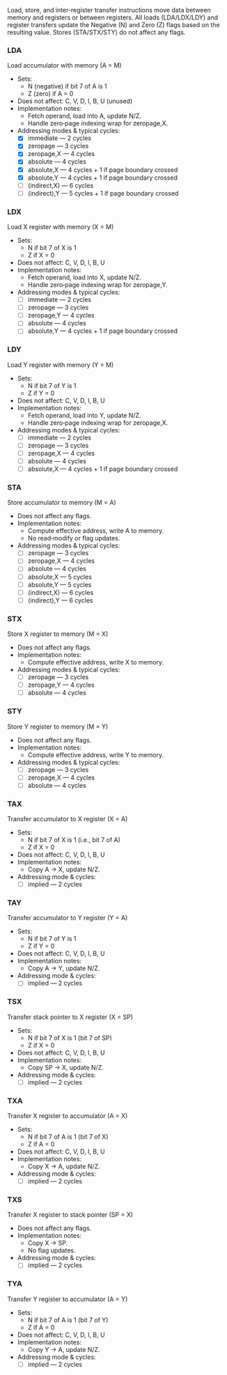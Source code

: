 Load, store, and inter-register transfer instructions move data between memory and registers or between registers. All loads (LDA/LDX/LDY) and register transfers update the Negative (N) and Zero (Z) flags based on the resulting value. Stores (STA/STX/STY) do not affect any flags.

### LDA  
Load accumulator with memory (A = M)  
- Sets:  
  - N (negative) if bit 7 of A is 1  
  - Z (zero) if A = 0  
- Does not affect: C, V, D, I, B, U (unused)  
- Implementation notes:  
  - Fetch operand, load into A, update N/Z.  
  - Handle zero‐page indexing wrap for zeropage,X.  
- Addressing modes & typical cycles:  
  - [x] immediate — 2 cycles  
  - [x] zeropage — 3 cycles  
  - [x] zeropage,X — 4 cycles  
  - [x] absolute — 4 cycles  
  - [x] absolute,X — 4 cycles + 1 if page boundary crossed  
  - [x] absolute,Y — 4 cycles + 1 if page boundary crossed  
  - [ ] (indirect,X) — 6 cycles  
  - [ ] (indirect),Y — 5 cycles + 1 if page boundary crossed  

### LDX  
Load X register with memory (X = M)  
- Sets:  
  - N if bit 7 of X is 1  
  - Z if X = 0  
- Does not affect: C, V, D, I, B, U  
- Implementation notes:  
  - Fetch operand, load into X, update N/Z.  
  - Handle zero‐page indexing wrap for zeropage,Y.  
- Addressing modes & typical cycles:  
  - [ ] immediate — 2 cycles  
  - [ ] zeropage — 3 cycles  
  - [ ] zeropage,Y — 4 cycles  
  - [ ] absolute — 4 cycles  
  - [ ] absolute,Y — 4 cycles + 1 if page boundary crossed  

### LDY  
Load Y register with memory (Y = M)  
- Sets:  
  - N if bit 7 of Y is 1  
  - Z if Y = 0  
- Does not affect: C, V, D, I, B, U  
- Implementation notes:  
  - Fetch operand, load into Y, update N/Z.  
  - Handle zero‐page indexing wrap for zeropage,X.  
- Addressing modes & typical cycles:  
  - [ ] immediate — 2 cycles  
  - [ ] zeropage — 3 cycles  
  - [ ] zeropage,X — 4 cycles  
  - [ ] absolute — 4 cycles  
  - [ ] absolute,X — 4 cycles + 1 if page boundary crossed  

### STA  
Store accumulator to memory (M = A)  
- Does not affect any flags.  
- Implementation notes:  
  - Compute effective address, write A to memory.  
  - No read‐modify or flag updates.  
- Addressing modes & typical cycles:  
  - [ ] zeropage — 3 cycles  
  - [ ] zeropage,X — 4 cycles  
  - [ ] absolute — 4 cycles  
  - [ ] absolute,X — 5 cycles  
  - [ ] absolute,Y — 5 cycles  
  - [ ] (indirect,X) — 6 cycles  
  - [ ] (indirect),Y — 6 cycles  

### STX  
Store X register to memory (M = X)  
- Does not affect any flags.  
- Implementation notes:  
  - Compute effective address, write X to memory.  
- Addressing modes & typical cycles:  
  - [ ] zeropage — 3 cycles  
  - [ ] zeropage,Y — 4 cycles  
  - [ ] absolute — 4 cycles  

### STY  
Store Y register to memory (M = Y)  
- Does not affect any flags.  
- Implementation notes:  
  - Compute effective address, write Y to memory.  
- Addressing modes & typical cycles:  
  - [ ] zeropage — 3 cycles  
  - [ ] zeropage,X — 4 cycles  
  - [ ] absolute — 4 cycles  

### TAX  
Transfer accumulator to X register (X = A)  
- Sets:  
  - N if bit 7 of X is 1 (i.e., bit 7 of A)  
  - Z if X = 0  
- Does not affect: C, V, D, I, B, U  
- Implementation notes:  
  - Copy A → X, update N/Z.  
- Addressing mode & cycles:  
  - [ ] implied — 2 cycles  

### TAY  
Transfer accumulator to Y register (Y = A)  
- Sets:  
  - N if bit 7 of Y is 1  
  - Z if Y = 0  
- Does not affect: C, V, D, I, B, U  
- Implementation notes:  
  - Copy A → Y, update N/Z.  
- Addressing mode & cycles:  
  - [ ] implied — 2 cycles  

### TSX  
Transfer stack pointer to X register (X = SP)  
- Sets:  
  - N if bit 7 of X is 1 (bit 7 of SP)  
  - Z if X = 0  
- Does not affect: C, V, D, I, B, U  
- Implementation notes:  
  - Copy SP → X, update N/Z.  
- Addressing mode & cycles:  
  - [ ] implied — 2 cycles  

### TXA  
Transfer X register to accumulator (A = X)  
- Sets:  
  - N if bit 7 of A is 1 (bit 7 of X)  
  - Z if A = 0  
- Does not affect: C, V, D, I, B, U  
- Implementation notes:  
  - Copy X → A, update N/Z.  
- Addressing mode & cycles:  
  - [ ] implied — 2 cycles  

### TXS  
Transfer X register to stack pointer (SP = X)  
- Does not affect any flags.  
- Implementation notes:  
  - Copy X → SP.  
  - No flag updates.  
- Addressing mode & cycles:  
  - [ ] implied — 2 cycles  

### TYA  
Transfer Y register to accumulator (A = Y)  
- Sets:  
  - N if bit 7 of A is 1 (bit 7 of Y)  
  - Z if A = 0  
- Does not affect: C, V, D, I, B, U  
- Implementation notes:  
  - Copy Y → A, update N/Z.  
- Addressing mode & cycles:  
  - [ ] implied — 2 cycles  
